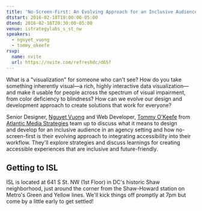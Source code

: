 ```yaml
---
title: 'No-Screen-First: An Evolving Approach for an Inclusive Audience'
dtstart: 2016-02-18T19:00:00-05:00
dtend: 2016-02-18T20:30:00-05:00
venue: istrategylabs_s_st_nw
speakers:
  - nguyet_vuong
  - tommy_okeefe
rsvp:
  name: nvite
  url: https://nvite.com/refreshdc/d65f
---
```


What is a "visualization" for someone who can't see? How do you take something inherently visual—a rich, highly interactive data visualization—and make it usable for people across the spectrum of visual impairment, from color deficiency to blindness? How can we evolve our design and development approach to create solutions that work for everyone?

Senior Designer, [Nguyet Vuong](http://newwaydesign.com) and Web Developer, [Tommy O'Keefe](https://twitter.com/tommyokeefe) from [Atlantic Media Strategies](http://atlanticmediastrategies.com) team up to discuss what it means to design and develop for an inclusive audience in an agency setting and how no-screen-first is their evolving approach to integrating accessibility into their workflow. They'll explore strategies and discuss learnings for creating accessible experiences that are inclusive and future-friendly.

## Getting to ISL

ISL is located at 641 S St. NW (1st Floor) in DC's historic Shaw neighborhood, just around the corner from the Shaw-Howard station on Metro's Green and Yellow lines. We'll kick things off promptly at 7pm but come by a little early to get settled!
